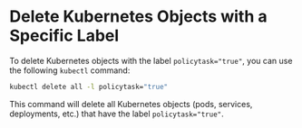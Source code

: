 # Delete Kubernetes Objects with a Specific Label

To delete Kubernetes objects with the label `policytask="true"`, you can use the following `kubectl` command:

```sh
kubectl delete all -l policytask="true"
```

This command will delete all Kubernetes objects (pods, services, deployments, etc.) that have the label `policytask="true"`.